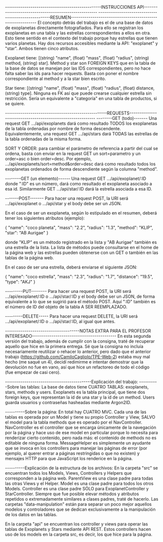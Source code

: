 -------------------------------------------------INSTRUCCIONES API------------------------------------------------------
-----------------------------------------------------RESUMEN------------------------------------------------------------
El concepto detrás del trabajo es el de una base de datos de exoplanetas directamente fotografiados. Para ello se registran los exoplanetas en una tabla y las estrellas correspondientes a ellos en otra. Esto tiene sentido en el contexto del trabajo porque hay estrellas que tienen varios planetas. Hay dos recursos accesibles mediante la API: "exoplanet" y "star". Ambos tienen cinco atributos.

Exoplanet tiene: [(string) "name", (float) "mass", (float) "radius", (string) method, (string) star]. Method y star son FOREIGN KEYS que en la tabla de la base de datos se manejan por las IDS correspondientes, pero no hace falta saber las ids para hacer requests. Basta con poner el nombre correspondiente al method y a la star bien escrito.

Star tiene: [(string) "name", (float) "mass", (float) "radius", (float) distance, (string) type]. Ninguna es FK así que puede crearse cualquier estrella sin restricción. Sería un equivalente a "categoría" en una tabla de productos, si se quiere.

----------------------------------------------------REQUESTS------------------------------------------------------------
--------GET (todo)-------
Una request GET .../api/exoplanets dará como resultado TODOS los exoplanetas de la tabla ordenadas por nombre de forma descendente. Equivalentemente, una request GET .../api/stars dará TODAS las estrellas de la tabla ordenadas de la misma forma.

SORT Y ORDER: para cambiar el parámetro de referencia a partir del cual se ordena, basta con enviar en la request GET un sort=parametro y un order=asc o bien order=desc. Por ejemplo, .../api/exoplanets/sort=method&order=desc dará como resultado todos los exoplanetas ordenados de forma descendiente según la columna "method".

--------GET (un elemento)------
Una request GET .../api/exoplanet/:ID donde ":ID" es un número, dará como resultado el exoplaneta asociado a esa id. Similarmente GET .../api/star/:ID dará la estrella asociada a esa ID.

-------POST-------
Para hacer una request POST, la URI será .../api/exoplanet o .../api/star y el body debe ser un JSON. 

En el caso de ser un exoplaneta, según lo estipulado en el resumen, deberá tener los siguientes atributos (ejemplo):

{
    "name": "coco planeta",
    "mass": "2.2",
    "radius": "1.3",
    "method": "KLIP",
    "star": "AB Aurigae"
}

donde "KLIP" es un método registrado en la lista y "AB Aurigae" también es una estrella de la lista. La lista de métodos puede consultarse en el home de la página web y las estrellas pueden obtenerse con un GET o también en las tablas de la página web.

En el caso de ser una estrella, deberá enviarse el siguiente JSON:

{
    "name": "coco estrella",
    "mass": "2.3",
    "radius": "1.7",
    "distance": "19.5",
    "type": "AKJ"
}

---------PUT--------
Para hacer una request POST, la URI será .../api/exoplanet/:ID o .../api/star/:ID y el body debe ser un JSON, de forma equivalente a lo que se sugirió para el método POST. Aquí ":ID" también es el número de ID del objeto de la tabla A SER REEMPLAZADO. 

---------DELETE-----
Para hacer una request DELETE, la URI será .../api/exoplanet/:ID o .../api/star/:ID, al igual que antes.




--------------------------------------NOTAS EXTRA PARA EL PROFESOR INTERESADO-------------------------------------------
En esta segunda versión del trabajo, además de cumplir con la consigna, traté de recuperar aquello que hice en la primera entrega. Sé que la consigna no incluía necesariamente reutilizar o rehacer lo anterior, pero dado que el anterior trabajo (https://github.com/CamiloCagliolo/TPE-Web-2) estaba muy mal hecho (me saqué un 4), decidí redimirme e intentar demostrar que la devolución no fue en vano, así que hice un refactoreo de todo el código (fue empezar de casi cero).

--------------------------------------------Explicación del trabajo:
----------Sobre las tablas: 
La base de datos tiene CUATRO TABLAS: exoplanets, stars, methods y users. Exoplanets es la tabla principal, que tiene dos foreign keys, que representan la id de una star y la id de un method. Users guarda usuarios y contraseñas hasheadas mediante Argon2ID.

----------Sobre la página:
En total hay CUATRO MVC. Cada una de las tablas es operada por un Model y tiene su propio Controller y View, SALVO el model para la tabla methods que es operado por el NavController. NavController es el controller que se encarga únicamente de la navegación por la página y hace uso de ese model en particular porque lo necesita para renderizar cierto contenido, pero nada más: el contenido de methods no es editable de ninguna forma. MessageHelper es simplemente un ayudante que se invoca en los controllers para manejar las páginas de error (por ejemplo, al querer entrar a páginas restringidas o que no existen) y mensajes HTTP para que JavaScript los renderice en la página.

----------Explicación de la estructura de los archivos: 
En la carpeta "src" se encuentran todos los Models, Views, Controllers y Helpers que corresponden a la página web. 
ParentView es una clase padre para todas las otras Views y el Helper. 
Model es una clase padre para todos los otros Models. 
Controller es una clase padre SÓLO para ExoplanetController y StarController. 
Siempre que fue posible elevar métodos y atributos repetidos o extremadamente similares a clases padres, traté de hacerlo. 
Las carpetas "data-manipulation" están para separar un poco mejor aquellos modelos y controladores que se dedican exclusivamente a la manipulación de los datos en las tablas.

En la carpeta "api" se encuentran los controller y views para operar las tablas de Exoplanets y Stars mediante API REST. Estos controllers hacen uso de los models en la carpeta src, es decir, los que hice para la página.
